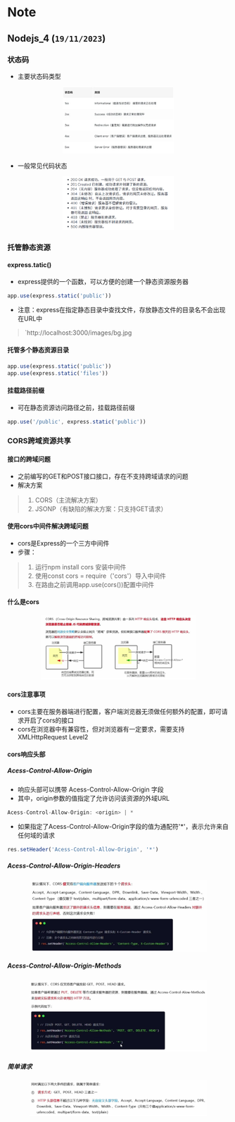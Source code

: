 

# Note

## Nodejs_4 (`19/11/2023`)

### 状态码
- 主要状态码类型
<p align='center'><img src='../images/状态码.png' width='50%' height='50%' /></p>

- 一般常见代码状态
<p align='center'><img src='../images/常见代码状态.png' width='50%' height='50%' /></p>

### 托管静态资源
#### express.tatic()
- express提供的一个函数，可以方便的创建一个静态资源服务器
```js
app.use(express.static('public'))
```
- 注意：express在指定静态目录中查找文件，存放静态文件的目录名不会出现在URL中
> `http://localhost:3000/images/bg.jpg

#### 托管多个静态资源目录
```js
app.use(express.static('public'))
app.use(express.static('files'))
```

#### 挂载路径前缀
- 可在静态资源访问路径之前，挂载路径前缀
```js
app.use('/public', express.static('public'))
```


### CORS跨域资源共享
#### 接口的跨域问题
- 之前编写的GET和POST接口接口，存在不支持跨域请求的问题
- 解决方案
> 1. CORS（主流解决方案）
> 2. JSONP（有缺陷的解决方案：只支持GET请求）
#### 使用cors中间件解决跨域问题
- cors是Express的一个三方中间件
- 步骤：
> 1. 运行npm install cors 安装中间件
> 2. 使用const cors = require（'cors'）导入中间件
> 3. 在路由之前调用app.use(cors())配置中间件
#### 什么是cors
<p align='center'><img src='../images/什么是cors.png' width='70%' height='70%' /></p>

#### cors注意事项
- cors主要在服务器端进行配置，客户端浏览器无须做任何额外的配置，即可请求开启了cors的接口
- cors在浏览器中有兼容性，但对浏览器有一定要求，需要支持XMLHttpRequest Level2

#### cors响应头部
##### Acess-Control-Allow-Origin
- 响应头部可以携带 Acess-Control-Allow-Origin 字段
- 其中，origin参数的值指定了允许访问该资源的外域URL
```js
Acess-Control-Allow-Origin: <origin> | *
```
- 如果指定了Acess-Control-Allow-Origin字段的值为通配符'*'，表示允许来自任何域的请求
```js
res.setHeader('Acess-Control-Allow-Origin', '*')
```
##### Acess-Control-Allow-Origin-Headers
<p align='center'><img src='../images/Acess-Control-Allow-Origin-Headers.png' width='80%' height='80%' /></p>

##### Acess-Control-Allow-Origin-Methods
<p align='center'><img src='../images/Acess-Control-Allow-Origin-Methods.png' width='80%' height='80%' /></p>

##### 简单请求
<p align='center'><img src='../images/简单请求.png' width='80%' height='80%' /></p>
